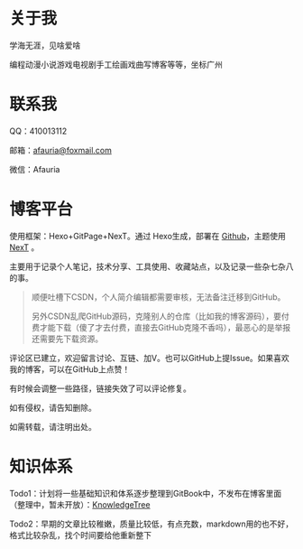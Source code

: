 # 关于我

学海无涯，见啥爱啥

编程动漫小说游戏电视剧手工绘画戏曲写博客等等，坐标广州

# 联系我

QQ：410013112

邮箱：afauria@foxmail.com

微信：Afauria

# 博客平台

使用框架：Hexo+GitPage+NexT。通过 Hexo生成，部署在 [Github](https://github.com/Afauria)，主题使用 [NexT](http://theme-next.iissnan.com/) 。

主要用于记录个人笔记，技术分享、工具使用、收藏站点，以及记录一些杂七杂八的事。

> 顺便吐槽下CSDN，个人简介编辑都需要审核，无法备注迁移到GitHub。
>
> 另外CSDN乱爬GitHub源码，克隆别人的仓库（比如我的博客源码），要付费才能下载（傻了才去付费，直接去GitHub克隆不香吗），最恶心的是举报还需要先下载资源。

评论区已建立，欢迎留言讨论、互链、加V。也可以GitHub上提Issue。如果喜欢我的博客，可以在GitHub上点赞！

有时候会调整一些路径，链接失效了可以评论修复。

如有侵权，请告知删除。

如需转载，请注明出处。

# 知识体系

Todo1：计划将一些基础知识和体系逐步整理到GitBook中，不发布在博客里面（整理中，暂未开放）：[KnowledgeTree](/KnowledgeTree/)

Todo2：早期的文章比较稚嫩，质量比较低，有点充数，markdown用的也不好，格式比较杂乱，找个时间要给他重新整下

